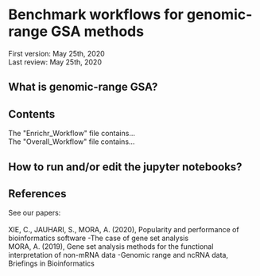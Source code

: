 # Benchmark workflows for genomic-range GSA methods
First version: May 25th, 2020<br>
Last review: May 25th, 2020
## What is genomic-range GSA?
## Contents
The "Enrichr_Workflow" file contains...<br>
The "Overall_Workflow" file contains...
## How to run and/or edit the jupyter notebooks?
## References
See our papers:<br><br>
XIE, C., JAUHARI, S., MORA, A. (2020), Popularity and performance of bioinformatics software -The case of gene set analysis<br>
MORA, A. (2019), Gene set analysis methods for the functional interpretation of non-mRNA data -Genomic range and ncRNA data, Briefings in Bioinformatics
